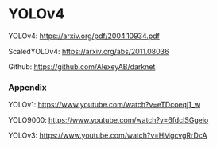 # YOLOv4
YOLOv4: https://arxiv.org/pdf/2004.10934.pdf

ScaledYOLOv4: https://arxiv.org/abs/2011.08036

Github: https://github.com/AlexeyAB/darknet

### Appendix
YOLOv1: https://www.youtube.com/watch?v=eTDcoeqj1_w

YOLO9000: https://www.youtube.com/watch?v=6fdclSGgeio

YOLOv3: https://www.youtube.com/watch?v=HMgcvgRrDcA